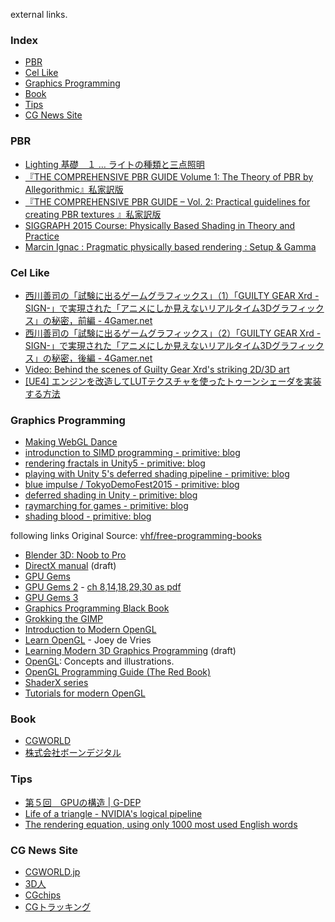 external links.

### Index
* [PBR](#PBR)
* [Cel Like](#cel-like-animation)
* [Graphics Programming](#graphics-programming)
* [Book](#book)
* [Tips](#tips)
* [CG News Site](#cg-news-site)

### PBR
* [Lighting 基礎　１ … ライトの種類と三点照明](http://www.alchemyschool.com/mayatips/lighting01)
* [『THE COMPREHENSIVE PBR GUIDE Volume 1: The Theory of PBR by Allegorithmic』私家訳版](http://www.slideshare.net/nyaakobayashi/pbr-guide-vol1jp)
* [『THE COMPREHENSIVE PBR GUIDE – Vol. 2: Practical guidelines for creating PBR textures 』私家訳版](http://www.slideshare.net/nyaakobayashi/70100srgb180255)
* [SIGGRAPH 2015 Course: Physically Based Shading in Theory and Practice](http://blog.selfshadow.com/publications/s2015-shading-course/)
* [Marcin Ignac : Pragmatic physically based rendering : Setup & Gamma](http://marcinignac.com/blog/pragmatic-pbr-setup-and-gamma/)

### Cel Like
* [西川善司の「試験に出るゲームグラフィックス」（1）「GUILTY GEAR Xrd -SIGN-」で実現された「アニメにしか見えないリアルタイム3Dグラフィックス」の秘密，前編 - 4Gamer.net](http://www.4gamer.net/games/216/G021678/20140703095/)
* [西川善司の「試験に出るゲームグラフィックス」（2）「GUILTY GEAR Xrd -SIGN-」で実現された「アニメにしか見えないリアルタイム3Dグラフィックス」の秘密，後編 - 4Gamer.net](http://www.4gamer.net/games/216/G021678/20140714079/)
* [Video: Behind the scenes of Guilty Gear Xrd's striking 2D/3D art](http://gamasutra.com/view/news/244080/Video_Behind_the_scenes_of_Guilty_Gear_Xrds_striking_2D3D_art.php)
* [[UE4] エンジンを改造してLUTテクスチャを使ったトゥーンシェーダを実装する方法](http://monsho.blog63.fc2.com/blog-entry-161.html)
 
### Graphics Programming
* [Making WebGL Dance](http://acko.net/files/fullfrontal/fullfrontal/webglmath/online.html)
* [introdunction to SIMD programming - primitive: blog](http://i-saint.hatenablog.com/entry/2015/05/26/212441)
* [rendering fractals in Unity5 - primitive: blog](http://i-saint.hatenablog.com/entry/2015/03/18/194818)
* [playing with Unity 5's deferred shading pipeline - primitive: blog](http://i-saint.hatenablog.com/entry/2015/07/28/233225)
* [blue impulse / TokyoDemoFest2015 - primitive: blog](http://i-saint.hatenablog.com/entry/2015/02/23/192607)
* [deferred shading in Unity - primitive: blog](http://i-saint.hatenablog.com/entry/2014/07/25/001608)
* [raymarching for games - primitive: blog](http://i-saint.hatenablog.com/entry/2013/08/20/003046)
* [shading blood - primitive: blog](http://i-saint.hatenablog.com/entry/20120109/1326120035)

following links Original Source: [vhf/free-programming-books](https://github.com/vhf/free-programming-books/blob/master/free-programming-books.md)
* [Blender 3D: Noob to Pro](http://en.wikibooks.org/wiki/Blender_3D%3A_Noob_to_Pro)
* [DirectX manual](http://www.xmission.com/~legalize/book/download/index.html) (draft)
* [GPU Gems](http://http.developer.nvidia.com/GPUGems/gpugems_part01.html)
* [GPU Gems 2](http://http.developer.nvidia.com/GPUGems2/gpugems2_part01.html) - [ch 8,14,18,29,30 as pdf](ftp://download.nvidia.com/developer/GPU_Gems_2/)
* [GPU Gems 3](http://http.developer.nvidia.com/GPUGems3/gpugems3_part01.html)
* [Graphics Programming Black Book](http://www.gamedev.net/page/resources/_/technical/graphics-programming-and-theory/graphics-programming-black-book-r1698)
* [Grokking the GIMP](http://gimp-savvy.com/BOOK/index.html)
* [Introduction to Modern OpenGL](http://open.gl/)
* [Learn OpenGL](http://learnopengl.com/) - Joey de Vries
* [Learning Modern 3D Graphics Programming](http://www.arcsynthesis.org/gltut/) (draft)
* [OpenGL](http://www.songho.ca/opengl/index.html): Concepts and illustrations.
* [OpenGL Programming Guide (The Red Book)](http://fly.srk.fer.hr/~unreal/theredbook/)
* [ShaderX series](http://tog.acm.org/resources/shaderx/)
* [Tutorials for modern OpenGL](http://www.opengl-tutorial.org/)

### Book
* [CGWORLD](http://cgworld.jp/)
* [株式会社ボーンデジタル](http://www.borndigital.co.jp/)

### Tips
* [第５回　GPUの構造 | G-DEP](http://www.gdep.jp/page/view/252)
* [Life of a triangle - NVIDIA's logical pipeline](https://developer.nvidia.com/content/life-triangle-nvidias-logical-pipeline)
* [The rendering equation, using only 1000 most used English words](https://twitter.com/levork/status/609603797258600448)

### CG News Site
* [CGWORLD.jp](http://cgworld.jp/)
* [3D人](http://3dnchu.com/)
* [CGchips](http://cgchips.com/)
* [CGトラッキング](http://cgtracking.net/)



